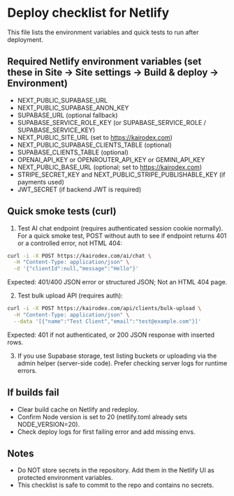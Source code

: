 # Deploy checklist for Netlify

This file lists the environment variables and quick tests to run after deployment.

## Required Netlify environment variables (set these in Site → Site settings → Build & deploy → Environment)

- NEXT_PUBLIC_SUPABASE_URL
- NEXT_PUBLIC_SUPABASE_ANON_KEY
- SUPABASE_URL (optional fallback)
- SUPABASE_SERVICE_ROLE_KEY (or SUPABASE_SERVICE_ROLE / SUPABASE_SERVICE_KEY)
- NEXT_PUBLIC_SITE_URL (set to https://kairodex.com)
- NEXT_PUBLIC_SUPABASE_CLIENTS_TABLE (optional)
- SUPABASE_CLIENTS_TABLE (optional)
- OPENAI_API_KEY or OPENROUTER_API_KEY or GEMINI_API_KEY
- NEXT_PUBLIC_BASE_URL (optional; set to https://kairodex.com)
- STRIPE_SECRET_KEY and NEXT_PUBLIC_STRIPE_PUBLISHABLE_KEY (if payments used)
- JWT_SECRET (if backend JWT is required)

## Quick smoke tests (curl)

1) Test AI chat endpoint (requires authenticated session cookie normally). For a quick smoke test, POST without auth to see if endpoint returns 401 or a controlled error, not HTML 404:

```bash
curl -i -X POST https://kairodex.com/ai/chat \
  -H "Content-Type: application/json" \
  -d '{"clientId":null,"message":"Hello"}'
```

Expected: 401/400 JSON error or structured JSON; Not an HTML 404 page.

2) Test bulk upload API (requires auth):

```bash
curl -i -X POST https://kairodex.com/api/clients/bulk-upload \
  -H "Content-Type: application/json" \
  --data '[{"name":"Test Client","email":"test@example.com"}]'
```

Expected: 401 if not authenticated, or 200 JSON response with inserted rows.

3) If you use Supabase storage, test listing buckets or uploading via the admin helper (server-side code). Prefer checking server logs for runtime errors.

## If builds fail
- Clear build cache on Netlify and redeploy.
- Confirm Node version is set to 20 (netlify.toml already sets NODE_VERSION=20).
- Check deploy logs for first failing error and add missing envs.

## Notes
- Do NOT store secrets in the repository. Add them in the Netlify UI as protected environment variables.
- This checklist is safe to commit to the repo and contains no secrets.

